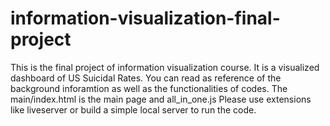 # information-visualization-final-project

This is the final project of information visualization course. It is a visualized dashboard of US Suicidal Rates. You can read  as reference of the background inforamtion as well as the functionalities of codes.
The main/index.html is the main page and all_in_one.js 
Please use extensions like liveserver or build a simple local server to run the code.
